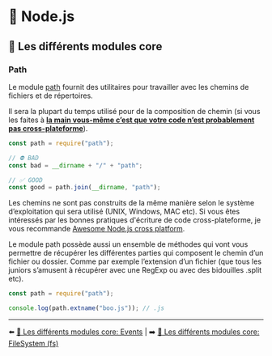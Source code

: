 # 🐢 Node.js

## 🌟 Les différents modules core

### Path

Le module [path](https://nodejs.org/api/path.html) fournit des utilitaires pour travailler avec les chemins de fichiers et de répertoires.

Il sera la plupart du temps utilisé pour de la composition de chemin (si vous les faites à **<u>la main vous-même c’est que votre code n’est probablement pas cross-plateforme</u>**).

```js
const path = require("path");

// ⛔️ BAD
const bad = __dirname + "/" + "path";

// ✅ GOOD
const good = path.join(__dirname, "path");
```

Les chemins ne sont pas construits de la même manière selon le système d’exploitation qui sera utilisé (UNIX, Windows, MAC etc). Si vous êtes intéressés par les bonnes pratiques d'écriture de code cross-plateforme, je vous recommande [Awesome Node.js cross platform](https://github.com/bcoe/awesome-cross-platform-nodejs).

Le module path possède aussi un ensemble de méthodes qui vont vous permettre de récupérer les différentes parties qui composent le chemin d’un fichier ou dossier. Comme par exemple l’extension d’un fichier (que tous les juniors s’amusent à récupérer avec une RegExp ou avec des bidouilles .split etc).

```js
const path = require("path");

console.log(path.extname("boo.js")); // .js
```

---

⬅️ [🌟 Les différents modules core: Events](./events.md) |
➡️ [🌟 Les différents modules core: FileSystem (fs)](./fs.md)
